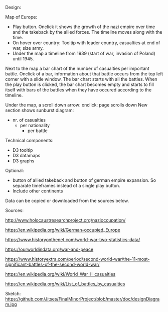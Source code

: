 Design:

Map of Europe:

- Play button. Onclick it shows the growth of the nazi empire over time and the takeback by the allied forces. The timeline     moves along with the time.
- On hover over country:
  Tooltip with leader country, casualties at end of war, size army.
- Under the map a timeline from 1939 (start of war, invasion of Poland) until 1945. 

Next to the map a bar chart of the number of casualties per important battle. Onclick of a bar, information about that battle occurs from the top left corner with a slide window. The bar chart starts with all the battles. When the play button is clicked, the bar chart becomes empty and starts to fill itself with bars of the battles when they have occured according to the timeline.

Under the map, a scroll down arrow:
onclick: page scrolls down
New section shows sunburst diagram:
  - nr. of casualties
      - per nationality
          - per battle
          
Technical components:
- D3 tooltip
- D3 datamaps
- D3 graphs
 
Optional: 
- button of allied takeback and button of german empire expansion. So separate timeframes instead of a single play button.
- Include other continents

Data can be copied or downloaded from the sources below.

Sources:

http://www.holocaustresearchproject.org/nazioccupation/

https://en.wikipedia.org/wiki/German-occupied_Europe

https://www.historyonthenet.com/world-war-two-statistics-data/

https://ourworldindata.org/war-and-peace

https://www.historyextra.com/period/second-world-war/the-11-most-significant-battles-of-the-second-world-war/

https://en.wikipedia.org/wiki/World_War_II_casualties

https://en.wikipedia.org/wiki/List_of_battles_by_casualties

Sketch: https://github.com/Jitses/FinalMinorProject/blob/master/doc/designDiagram.jpg
